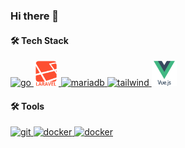 ### Hi there 👋


<!-- ## &#x1f4c8; GitHub Stats
<a href="https://github.com/ndriodna/ndriodna">
  <img align="center" src="https://github-readme-stats.vercel.app/api/top-langs/?username=ndriodna&hide=html,css,blade&theme=tokyonight&langs_count=3">
</a>
<a href="https://github.com/ndriodna/ndriodna">
  <img align="center" src="https://github-readme-stats.vercel.app/api?username=ndriodna&count_private=true&show_icons=true&theme=tokyonight">
</a> -->


<!-- ![Readme Card](https://github-readme-stats.vercel.app/api/pin/?username=ndriodna&repo=siperpus&owner=true) -->


<!--
**ndriodna/ndriodna** is a ✨ _special_ ✨ repository because its `README.md` (this file) appears on your GitHub profile.

Here are some ideas to get you started:

- 🔭 I’m currently working on ...
- 🌱 I’m currently learning ...
- 👯 I’m looking to collaborate on ...
- 🤔 I’m looking for help with ...
- 💬 Ask me about ...
- 📫 How to reach me: ...
- 😄 Pronouns: ...
- ⚡ Fun fact: ...
-->



 #### :hammer_and_wrench: Tech Stack
 
<a href="https://go.dev/" target="_blank" rel="noreferrer"> <img src="https://www.vectorlogo.zone/logos/golang/golang-official.svg" alt="go" width="40" height="40"/> </a>
  <a href="https://laravel.com/" target="_blank" rel="noreferrer"> <img src="https://raw.githubusercontent.com/devicons/devicon/master/icons/laravel/laravel-plain-wordmark.svg" alt="laravel" width="40" height="40"/> </a>
  <a href="https://mariadb.org/" target="_blank" rel="noreferrer"> <img src="https://www.vectorlogo.zone/logos/mariadb/mariadb-icon.svg" alt="mariadb" width="40" height="40"/> </a>
  <a href="https://tailwindcss.com/" target="_blank" rel="noreferrer"> <img src="https://www.vectorlogo.zone/logos/tailwindcss/tailwindcss-icon.svg" alt="tailwind" width="40" height="40"/> </a>
  <a href="https://vuejs.org/" target="_blank" rel="noreferrer"> <img src="https://raw.githubusercontent.com/devicons/devicon/master/icons/vuejs/vuejs-original-wordmark.svg" alt="vuejs" width="40" height="40"/> </a>


#### :hammer_and_wrench: Tools

   <a href="https://git-scm.com/" target="_blank" rel="noreferrer"> <img src="https://www.vectorlogo.zone/logos/git-scm/git-scm-icon.svg" alt="git" width="40" height="40"/> </a> 
   <a href="https://www.docker.com/" target="_blank" rel="noreferrer"> <img src="https://www.vectorlogo.zone/logos/docker/docker-official.svg" alt="docker" width="40" height="40"/> </a>
  <a href="https://code.visualstudio.com/" target="_blank" rel="noreferrer"> <img src="https://github.com/bestofjs/bestofjs-webui/blob/master/public/logos/vscode.svg" alt="docker" width="40" height="40"/> </a>



